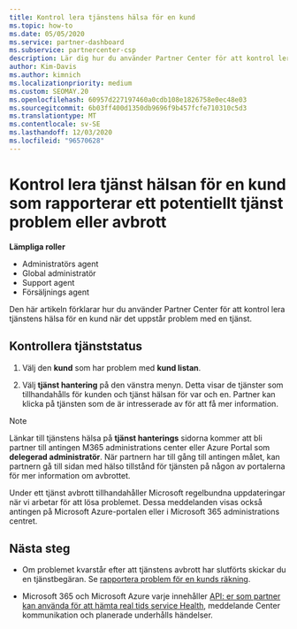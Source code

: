 ```yaml
---
title: Kontrol lera tjänstens hälsa för en kund
ms.topic: how-to
ms.date: 05/05/2020
ms.service: partner-dashboard
ms.subservice: partnercenter-csp
description: Lär dig hur du använder Partner Center för att kontrol lera tjänst hälsan för en kund när de stöter på problem med en tjänst.
author: Kim-Davis
ms.author: kimnich
ms.localizationpriority: medium
ms.custom: SEOMAY.20
ms.openlocfilehash: 60957d227197460a0cdb108e1826758e0ec48e03
ms.sourcegitcommit: 6b03ff400d1350db9696f9b457fcfe710310c5d3
ms.translationtype: MT
ms.contentlocale: sv-SE
ms.lasthandoff: 12/03/2020
ms.locfileid: "96570628"
---
```

# <a name="check-service-health-for-a-customer-reporting-a-potential-service-problem-or-outage"></a>Kontrol lera tjänst hälsan för en kund som rapporterar ett potentiellt tjänst problem eller avbrott

**Lämpliga roller**

- Administratörs agent
- Global administratör
- Support agent
- Försäljnings agent

Den här artikeln förklarar hur du använder Partner Center för att kontrol lera tjänstens hälsa för en kund när det uppstår problem med en tjänst. 

## <a name="check-service-health"></a>Kontrollera tjänststatus

1. Välj den **kund** som har problem med **kund listan**.

2. Välj **tjänst hantering** på den vänstra menyn. Detta visar de tjänster som tillhandahålls för kunden och tjänst hälsan för var och en. Partner kan klicka på tjänsten som de är intresserade av för att få mer information. 

>[!NOTE] 
> Länkar till tjänstens hälsa på **tjänst hanterings** sidorna kommer att bli partner till antingen M365 administrations center eller Azure Portal som **delegerad administratör**. När partnern har till gång till antingen målet, kan partnern gå till sidan med hälso tillstånd för tjänsten på någon av portalerna för mer information om avbrottet.
 
Under ett tjänst avbrott tillhandahåller Microsoft regelbundna uppdateringar när vi arbetar för att lösa problemet. Dessa meddelanden visas också antingen på Microsoft Azure-portalen eller i Microsoft 365 administrations centret.

## <a name="next-steps"></a>Nästa steg 

- Om problemet kvarstår efter att tjänstens avbrott har slutförts skickar du en tjänstbegäran. Se [rapportera problem för en kunds räkning](report-problems-on-behalf-of-a-customer.md).

- Microsoft 365 och Microsoft Azure varje innehåller [API: er som partner kan använda för att hämta real tids service Health](get-automated-service-notifications-with-our-apis.md), meddelande Center kommunikation och planerade underhålls händelser.

 

